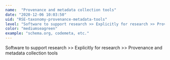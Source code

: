 ```yaml
---
name:  "Provenance and metadata collection tools"
date: "2020-12-06 10:03:50"
uid: "RSE-taxonomy-provenance-metadata-tools"
level: "Software to support research >> Explicitly for research >> Provenance and metadata collection tools"
color: "mediumseagreen"
example: "schema.org, codemeta, etc." 
---
```


Software to support research >> Explicitly for research >> Provenance and metadata collection tools